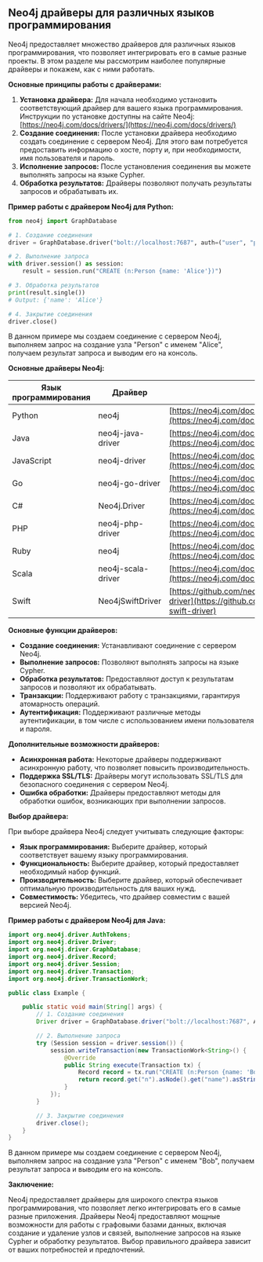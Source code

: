 ## Neo4j драйверы для различных языков программирования

Neo4j предоставляет множество драйверов для различных языков программирования, что позволяет интегрировать его в самые разные проекты. В этом разделе мы рассмотрим наиболее популярные драйверы и покажем, как с ними работать.

**Основные принципы работы с драйверами:**

1. **Установка драйвера:** Для начала необходимо установить соответствующий драйвер для вашего языка программирования. Инструкции по установке доступны на сайте Neo4j: [https://neo4j.com/docs/drivers/](https://neo4j.com/docs/drivers/)
2. **Создание соединения:** После установки драйвера необходимо создать соединение с сервером Neo4j. Для этого вам потребуется предоставить информацию о хосте, порту и, при необходимости, имя пользователя и пароль.
3. **Исполнение запросов:**  После установления соединения вы можете выполнять запросы на языке Cypher.
4. **Обработка результатов:** Драйверы позволяют получать результаты запросов и обрабатывать их.

**Пример работы с драйвером Neo4j для Python:**

```python
from neo4j import GraphDatabase

# 1. Создание соединения
driver = GraphDatabase.driver("bolt://localhost:7687", auth=("user", "password"))

# 2. Выполнение запроса
with driver.session() as session:
    result = session.run("CREATE (n:Person {name: 'Alice'})")

# 3. Обработка результатов
print(result.single())
# Output: {'name': 'Alice'}

# 4. Закрытие соединения
driver.close()
```

В данном примере мы создаем соединение с сервером Neo4j, выполняем запрос на создание узла "Person" с именем "Alice", получаем результат запроса и выводим его на консоль.

**Основные драйверы Neo4j:**

| Язык программирования | Драйвер |  |
|---|---|---|
| Python | neo4j | [https://neo4j.com/docs/driver/python/](https://neo4j.com/docs/driver/python/) |
| Java | neo4j-java-driver | [https://neo4j.com/docs/driver/java/](https://neo4j.com/docs/driver/java/) |
| JavaScript | neo4j-driver | [https://neo4j.com/docs/driver/javascript/](https://neo4j.com/docs/driver/javascript/) |
| Go | neo4j-go-driver | [https://neo4j.com/docs/driver/go/](https://neo4j.com/docs/driver/go/) |
| C# | Neo4j.Driver | [https://neo4j.com/docs/driver/csharp/](https://neo4j.com/docs/driver/csharp/) |
| PHP | neo4j-php-driver | [https://neo4j.com/docs/driver/php/](https://neo4j.com/docs/driver/php/) |
| Ruby | neo4j | [https://neo4j.com/docs/driver/ruby/](https://neo4j.com/docs/driver/ruby/) |
| Scala | neo4j-scala-driver | [https://neo4j.com/docs/driver/scala/](https://neo4j.com/docs/driver/scala/) |
| Swift | Neo4jSwiftDriver | [https://github.com/neo4j/neo4j-swift-driver](https://github.com/neo4j/neo4j-swift-driver) |

**Основные функции драйверов:**

* **Создание соединения:** Устанавливают соединение с сервером Neo4j.
* **Выполнение запросов:** Позволяют выполнять запросы на языке Cypher.
* **Обработка результатов:** Предоставляют доступ к результатам запросов и позволяют их обрабатывать.
* **Транзакции:** Поддерживают работу с транзакциями, гарантируя атомарность операций.
* **Аутентификация:** Поддерживают различные методы аутентификации, в том числе с использованием имени пользователя и пароля.

**Дополнительные возможности драйверов:**

* **Асинхронная работа:** Некоторые драйверы поддерживают асинхронную работу, что позволяет повысить производительность.
* **Поддержка SSL/TLS:** Драйверы могут использовать SSL/TLS для безопасного соединения с сервером Neo4j.
* **Ошибка обработки:** Драйверы предоставляют методы для обработки ошибок, возникающих при выполнении запросов.

**Выбор драйвера:**

При выборе драйвера Neo4j следует учитывать следующие факторы:

* **Язык программирования:** Выберите драйвер, который соответствует вашему языку программирования.
* **Функциональность:** Выберите драйвер, который предоставляет необходимый набор функций.
* **Производительность:** Выберите драйвер, который обеспечивает оптимальную производительность для ваших нужд.
* **Совместимость:** Убедитесь, что драйвер совместим с вашей версией Neo4j.

**Пример работы с драйвером Neo4j для Java:**

```java
import org.neo4j.driver.AuthTokens;
import org.neo4j.driver.Driver;
import org.neo4j.driver.GraphDatabase;
import org.neo4j.driver.Record;
import org.neo4j.driver.Session;
import org.neo4j.driver.Transaction;
import org.neo4j.driver.TransactionWork;

public class Example {

    public static void main(String[] args) {
        // 1. Создание соединения
        Driver driver = GraphDatabase.driver("bolt://localhost:7687", AuthTokens.basic("user", "password"));

        // 2. Выполнение запроса
        try (Session session = driver.session()) {
            session.writeTransaction(new TransactionWork<String>() {
                @Override
                public String execute(Transaction tx) {
                    Record record = tx.run("CREATE (n:Person {name: 'Bob'})").single();
                    return record.get("n").asNode().get("name").asString();
                }
            });
        }

        // 3. Закрытие соединения
        driver.close();
    }
}
```

В данном примере мы создаем соединение с сервером Neo4j, выполняем запрос на создание узла "Person" с именем "Bob", получаем результат запроса и выводим его на консоль.

**Заключение:**

Neo4j предоставляет драйверы для широкого спектра языков программирования, что позволяет легко интегрировать его в самые разные приложения. Драйверы Neo4j предоставляют мощные возможности для работы с графовыми базами данных, включая создание и удаление узлов и связей, выполнение запросов на языке Cypher и обработку результатов. Выбор правильного драйвера зависит от ваших потребностей и предпочтений.
